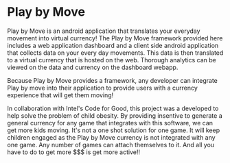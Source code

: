 Play by Move
=======
Play by Move is an android application that translates your everyday movement into virtual currency! The Play by Move framework provided here includes a web application dashboard and a client side android application that collects data on your every day movements. This data is then translated to a virtual currency that is hosted on the web. Thorough analytics can be viewed on the data and currency on the dashboard webapp. 

Because Play by Move provides a framework, any developer can integrate Play by move into their application to provide users with a currency experience that will get them moving! 

In collaboration with Intel's Code for Good, this project was a developed to help solve the problem of child obesity. By providing insentive to generate a general currency for any game that integrates with this software, we can get more kids moving. It's not a one shot solution for one game. It will keep children engaged as the Play by Move currency is not integrated with any one game. Any number of games can attach themselves to it. And all you have to do to get more $$$ is get more active!!

